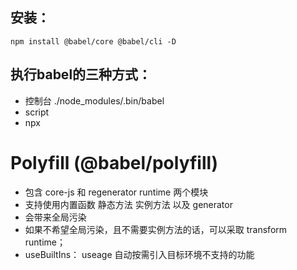 ## 安装：
```
npm install @babel/core @babel/cli -D
```
## 执行babel的三种方式：
* 控制台 ./node_modules/.bin/babel
* script 
* npx

# Polyfill (@babel/polyfill)
* 包含 core-js  和 regenerator runtime  两个模块
* 支持使用内置函数 静态方法 实例方法 以及 generator
* 会带来全局污染
* 如果不希望全局污染，且不需要实例方法的话，可以采取 transform runtime；
* useBuiltIns： useage 自动按需引入目标环境不支持的功能